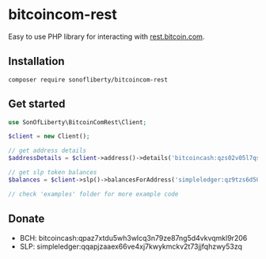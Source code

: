 # bitcoincom-rest

Easy to use PHP library for interacting with [rest.bitcoin.com](https://rest.bitcoin.com).

## Installation

`composer require sonofliberty/bitcoincom-rest`

## Get started

```php
use SonOfLiberty\BitcoinComRest\Client;

$client = new Client();

// get address details
$addressDetails = $client->address()->details('bitcoincash:qzs02v05l7qs5s24srqju498qu55dwuj0cx5ehjm2c');

// get slp token balances
$balances = $client->slp()->balancesForAddress('simpleledger:qz9tzs6d5097ejpg279rg0rnlhz546q4fsnck9wh5m');

// check 'examples' folder for more example code
```

## Donate
* BCH: bitcoincash:qpaz7xtdu5wh3wlcq3n79ze87ng5d4vkvqmkl9r206
* SLP: simpleledger:qqapjzaaex66ve4xj7kwykmckv2t73jjfqhzwy53zq